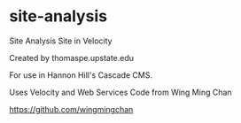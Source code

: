 # site-analysis
Site Analysis Site in Velocity

Created by thomaspe.upstate.edu

For use in Hannon Hill's Cascade CMS.

Uses Velocity and Web Services Code from Wing Ming Chan

https://github.com/wingmingchan
